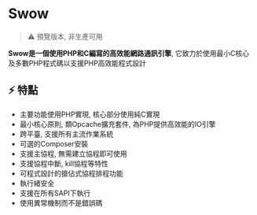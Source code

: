 # Swow

> ⚠️ 預覽版本, 非生產可用

**Swow是一個使用PHP和C編寫的高效能網路通訊引擎**, 它致力於使用最小C核心及多數PHP程式碼以支援PHP高效能程式設計

## ⚡️ 特點

+ 主要功能使用PHP實現, 核心部分使用純C實現
+ 最小核心原則, 類Opcache擴充套件, 為PHP提供高效能的IO引擎
+ 跨平臺, 支援所有主流作業系統
+ 可選的Composer安裝
+ 支援主協程, 無需建立協程即可使用
+ 支援協程中斷, kill協程等特性
+ 可程式設計的搶佔式協程排程功能
+ 執行緒安全
+ 支援在所有SAPI下執行
+ 使用異常機制而不是錯誤碼
